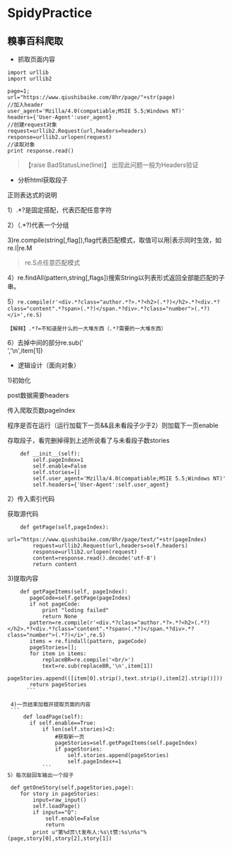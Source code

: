# SpidyPractice



## 糗事百科爬取
- 抓取页面内容
```
import urllib
import urllib2

page=1;
url="https://www.qiushibaike.com/8hr/page/"+str(page)
//加入header
user_agent='Mzilla/4.0(compatiable;MSIE 5.5;Windows NT)'
headers={'User-Agent':user_agent}
//创建request对象
request=urllib2.Request(url,headers=headers)
response=urllib2.urlopen(request)
//读取对象
print response.read()
```
>【raise BadStatusLine(line)】
出现此问题一般为Headers验证
- 分析html获取段子

正则表达式的说明

1）.*?是固定搭配，代表匹配任意字符

2）（.*?)代表一个分组

3)re.compile(string[,flag]),flag代表匹配模式，取值可以用|表示同时生效，如re.I|re.M
> re.S点任意匹配模式

4）re.findAll(pattern,string[,flags])搜索String以列表形式返回全部能匹配的子串。

5）```re.compile(r'<div.*?class="author.*?>.*?<h2>(.*?)</h2>.*?<div.*?class="content".*?span>(.*?)</span.*?div>.*?class="number">(.*?)</i>',re.S)```

```【解释】.*?=不知道是什么的一大堆东西（.*?需要的一大堆东西）```

6）去掉中间的部分re.sub('<br/>','\n',item[1])


- 逻辑设计（面向对象）

1)初始化

post数据需要headers

传入爬取页数pageIndex

程序是否在运行（运行加载下一页&&且未看段子少于2）则加载下一页enable

存取段子，看完删掉得到上述所说看了与未看段子数stories
```
    def __init__(self):
        self.pageIndex=1
        self.enable=False
        self.stories=[]
        self.user_agent='Mzilla/4.0(compatiable;MSIE 5.5;Windows NT)'
        self.headers={'User-Agent':self.user_agent}
```

2）传入索引代码

获取源代码
```
    def getPage(self,pageIndex):
        url="https://www.qiushibaike.com/8hr/page/text/"+str(pageIndex)
        request=urllib2.Request(url,headers=self.headers)
        response=urllib2.urlopen(request)
        content=response.read().decode('utf-8')
        return content
 ```
 
 3)提取内容
 ```
     def getPageItems(self, pageIndex):
        pageCode=self.getPage(pageIndex)
        if not pageCode:
            print "loding failed"
            return None
        pattern=re.compile(r'<div.*?class="author.*?>.*?<h2>(.*?)</h2>.*?<div.*?class="content".*?span>(.*?)</span.*?div>.*?class="number">(.*?)</i>',re.S)
        items = re.findall(pattern, pageCode)
        pageStories=[];
        for item in items:
            replaceBR=re.compile('<br/>')
            text=re.sub(replaceBR,'\n',item[1])
            pageStories.append(([item[0].strip(),text.strip(),item[2].strip()]))
        return pageStories
       ```
       
  4)一页结束加载并提取页面的内容
  ```
      def loadPage(self):
        if self.enable==True:
            if len(self.stories)<2:
                #获取新一页
                pageStories=self.getPageItems(self.pageIndex)
                if pageStories:
                    self.stories.append(pageStories)
                    self.pageIndex+=1
            ```
 5）每次敲回车输出一个段子
 ```
     def getOneStory(self,pageStories,page):
        for story in pageStories:
            input=raw_input()
            self.loadPage()
            if input=="Q":
                self.enable=False
                return
            print u"第%d页\t发布人:%s\t赞:%s\n%s"%(page,story[0],story[2],story[1])

 ```
